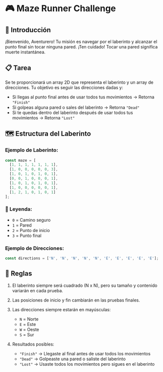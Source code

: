 # 🎮 Maze Runner Challenge

## 🎯 Introducción

¡Bienvenido, Aventurero! Tu misión es navegar por el laberinto y alcanzar el punto final sin tocar ninguna pared. ¡Ten cuidado! Tocar una pared significa muerte instantánea.

## 📋 Tarea

Se te proporcionará un array 2D que representa el laberinto y un array de direcciones. Tu objetivo es seguir las direcciones dadas y:

- Si llegas al punto final antes de usar todos tus movimientos → Retorna `"Finish"`
- Si golpeas alguna pared o sales del laberinto → Retorna `"Dead"`
- Si te quedas dentro del laberinto después de usar todos tus movimientos → Retorna `"Lost"`

## 🗺️ Estructura del Laberinto

### Ejemplo de Laberinto:

```javascript
const maze = [
  [1, 1, 1, 1, 1, 1, 1],
  [1, 0, 0, 0, 0, 0, 3],
  [1, 0, 1, 0, 1, 0, 1],
  [0, 0, 1, 0, 0, 0, 1],
  [1, 0, 1, 0, 1, 0, 1],
  [1, 0, 0, 0, 0, 0, 1],
  [1, 2, 1, 0, 1, 0, 1]
];
```

### 🔑 Leyenda:

- `0` = Camino seguro
- `1` = Pared
- `2` = Punto de inicio
- `3` = Punto final

### Ejemplo de Direcciones:

```javascript
const directions = ['N', 'N', 'N', 'N', 'N', 'E', 'E', 'E', 'E', 'E']; // Resultado: "Finish"
```

## 📜 Reglas

1. El laberinto siempre será cuadrado (N x N), pero su tamaño y contenido variarán en cada prueba.

2. Las posiciones de inicio y fin cambiarán en las pruebas finales.

3. Las direcciones siempre estarán en mayúsculas:

   - `N` = Norte
   - `E` = Este
   - `W` = Oeste
   - `S` = Sur

4. Resultados posibles:
   - `"Finish"` → Llegaste al final antes de usar todos los movimientos
   - `"Dead"` → Golpeaste una pared o saliste del laberinto
   - `"Lost"` → Usaste todos los movimientos pero sigues en el laberinto
